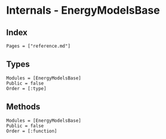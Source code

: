 # Internals - EnergyModelsBase

## Index

```@index
Pages = ["reference.md"]
```

## Types

```@autodocs
Modules = [EnergyModelsBase]
Public = false
Order = [:type]
```

## Methods

```@autodocs
Modules = [EnergyModelsBase]
Public = false
Order = [:function]
```
